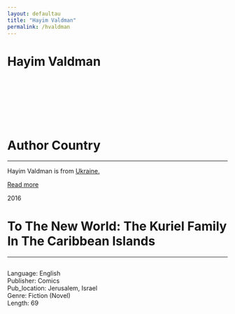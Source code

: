 ```yaml
---
layout: defaultau
title: "Hayim Valdman"
permalink: /hvaldman
---
```

<!-- partial:index.partial.html -->
<div class="content">
     <h1>Hayim Valdman</h1>
    <div class="quote">
        <div><img src="" class="logo"></div>
    </div>
    <div class="timeline">
        <div style="padding-bottom:100px;"></div>
        <div class="block">
             <div class="date right"><p class="right"></p></div>
            <div class="dot"></div>
            <div class="left first">
            <div class="author_country">
                <h1>Author Country</h1><hr>
          <div class="aclocation">  <p>Hayim Valdman is from <a href="http://localhost:4000/62">Ukraine.</a></p></div>
              <div class="acreadmore">  <a href="" target="_blank">Read more</a></div>
            </div>
            </div>
        <div class="block">
            <div class="date left"><p class="left">2016</p></div>
            <div class="dot"></div>
            <div class="right">
                <h1>To The New World: The Kuriel Family In The Caribbean Islands</h1><hr>
                <p><img src=""></p>
                <p>
	    Language: English<br/>
                Publisher: Comics<br/>
                Pub_location: Jerusalem, Israel<br/>
                Genre: Fiction (Novel)<br/>
                Length: 69<br/>                   </p>
            </div>
        </div>